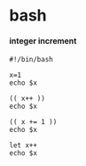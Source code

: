 # bash

#### integer increment

	#!/bin/bash
	 
	x=1
	echo $x
	 
	(( x++ ))
	echo $x
	 
	(( x += 1 ))
	echo $x
	 
	let x++
	echo $x
